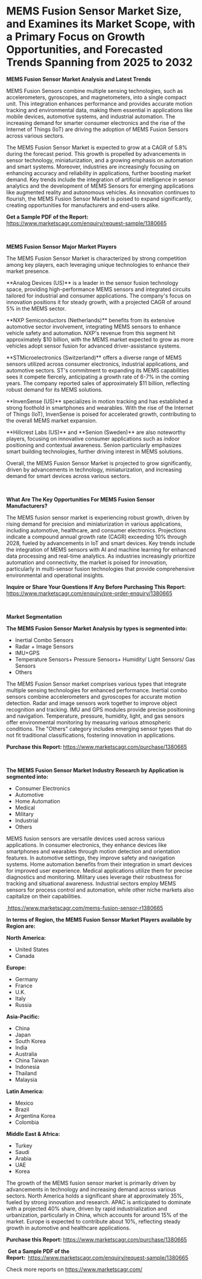 <p><h1>MEMS Fusion Sensor Market Size, and Examines its Market Scope, with a Primary Focus on Growth Opportunities, and Forecasted Trends Spanning from 2025 to 2032</h1></p><p><strong>MEMS Fusion Sensor Market Analysis and Latest Trends</strong></p>
<p><p>MEMS Fusion Sensors combine multiple sensing technologies, such as accelerometers, gyroscopes, and magnetometers, into a single compact unit. This integration enhances performance and provides accurate motion tracking and environmental data, making them essential in applications like mobile devices, automotive systems, and industrial automation. The increasing demand for smarter consumer electronics and the rise of the Internet of Things (IoT) are driving the adoption of MEMS Fusion Sensors across various sectors.</p><p>The MEMS Fusion Sensor Market is expected to grow at a CAGR of 5.8% during the forecast period. This growth is propelled by advancements in sensor technology, miniaturization, and a growing emphasis on automation and smart systems. Moreover, industries are increasingly focusing on enhancing accuracy and reliability in applications, further boosting market demand. Key trends include the integration of artificial intelligence in sensor analytics and the development of MEMS Sensors for emerging applications like augmented reality and autonomous vehicles. As innovation continues to flourish, the MEMS Fusion Sensor Market is poised to expand significantly, creating opportunities for manufacturers and end-users alike.</p></p>
<p><strong>Get a Sample PDF of the Report:&nbsp;</strong> <a href="https://www.marketscagr.com/enquiry/request-sample/1380665?utm_campaign=2241&utm_medium=2&utm_source=Github&utm_content=ia&utm_term=12022025&utm_id=mems-fusion-sensor">https://www.marketscagr.com/enquiry/request-sample/1380665</a></p>
<p>&nbsp;</p>
<p><strong>MEMS Fusion Sensor Major Market Players</strong></p>
<p><p>The MEMS Fusion Sensor Market is characterized by strong competition among key players, each leveraging unique technologies to enhance their market presence. </p><p>**Analog Devices (US)** is a leader in the sensor fusion technology space, providing high-performance MEMS sensors and integrated circuits tailored for industrial and consumer applications. The company's focus on innovation positions it for steady growth, with a projected CAGR of around 5% in the MEMS sector.</p><p>**NXP Semiconductors (Netherlands)** benefits from its extensive automotive sector involvement, integrating MEMS sensors to enhance vehicle safety and automation. NXP's revenue from this segment hit approximately $10 billion, with the MEMS market expected to grow as more vehicles adopt sensor fusion for advanced driver-assistance systems.</p><p>**STMicroelectronics (Switzerland)** offers a diverse range of MEMS sensors utilized across consumer electronics, industrial applications, and automotive sectors. ST's commitment to expanding its MEMS capabilities sees it compete fiercely, anticipating a growth rate of 6-7% in the coming years. The company reported sales of approximately $11 billion, reflecting robust demand for its MEMS solutions.</p><p>**InvenSense (US)** specializes in motion tracking and has established a strong foothold in smartphones and wearables. With the rise of the Internet of Things (IoT), InvenSense is poised for accelerated growth, contributing to the overall MEMS market expansion.</p><p>**Hillcrest Labs (US)** and **Senion (Sweden)** are also noteworthy players, focusing on innovative consumer applications such as indoor positioning and contextual awareness. Senion particularly emphasizes smart building technologies, further driving interest in MEMS solutions.</p><p>Overall, the MEMS Fusion Sensor Market is projected to grow significantly, driven by advancements in technology, miniaturization, and increasing demand for smart devices across various sectors.</p></p>
<p>&nbsp;</p>
<p><strong>What Are The Key Opportunities For MEMS Fusion Sensor Manufacturers?</strong></p>
<p><p>The MEMS fusion sensor market is experiencing robust growth, driven by rising demand for precision and miniaturization in various applications, including automotive, healthcare, and consumer electronics. Projections indicate a compound annual growth rate (CAGR) exceeding 10% through 2028, fueled by advancements in IoT and smart devices. Key trends include the integration of MEMS sensors with AI and machine learning for enhanced data processing and real-time analytics. As industries increasingly prioritize automation and connectivity, the market is poised for innovation, particularly in multi-sensor fusion technologies that provide comprehensive environmental and operational insights.</p></p>
<p><strong>Inquire or Share Your Questions If Any Before Purchasing This Report:</strong> <a href="https://www.marketscagr.com/enquiry/pre-order-enquiry/1380665?utm_campaign=2241&utm_medium=2&utm_source=Github&utm_content=ia&utm_term=12022025&utm_id=mems-fusion-sensor">https://www.marketscagr.com/enquiry/pre-order-enquiry/1380665</a></p>
<p>&nbsp;</p>
<p><strong>Market Segmentation</strong></p>
<p><strong>The MEMS Fusion Sensor Market Analysis by types is segmented into:</strong></p>
<p><ul><li>Inertial Combo Sensors</li><li>Radar + Image Sensors</li><li>IMU+GPS</li><li>Temperature Sensors+ Pressure Sensors+ Humidity/ Light Sensors/ Gas Sensors</li><li>Others</li></ul></p>
<p><p>The MEMS Fusion Sensor market comprises various types that integrate multiple sensing technologies for enhanced performance. Inertial combo sensors combine accelerometers and gyroscopes for accurate motion detection. Radar and image sensors work together to improve object recognition and tracking. IMU and GPS modules provide precise positioning and navigation. Temperature, pressure, humidity, light, and gas sensors offer environmental monitoring by measuring various atmospheric conditions. The "Others" category includes emerging sensor types that do not fit traditional classifications, fostering innovation in applications.</p></p>
<p><strong>Purchase this Report:&nbsp;</strong><a href="https://www.marketscagr.com/purchase/1380665?utm_campaign=2241&utm_medium=2&utm_source=Github&utm_content=ia&utm_term=12022025&utm_id=mems-fusion-sensor">https://www.marketscagr.com/purchase/1380665</a></p>
<p>&nbsp;</p>
<p><strong>The MEMS Fusion Sensor Market Industry Research by Application is segmented into:</strong></p>
<p><ul><li>Consumer Electronics</li><li>Automotive</li><li>Home Automation</li><li>Medical</li><li>Military</li><li>Industrial</li><li>Others</li></ul></p>
<p><p>MEMS fusion sensors are versatile devices used across various applications. In consumer electronics, they enhance devices like smartphones and wearables through motion detection and orientation features. In automotive settings, they improve safety and navigation systems. Home automation benefits from their integration in smart devices for improved user experience. Medical applications utilize them for precise diagnostics and monitoring. Military uses leverage their robustness for tracking and situational awareness. Industrial sectors employ MEMS sensors for process control and automation, while other niche markets also capitalize on their capabilities.</p></p>
<p><a href="https://www.marketscagr.com/mems-fusion-sensor-r1380665?utm_campaign=2241&utm_medium=2&utm_source=Github&utm_content=ia&utm_term=12022025&utm_id=mems-fusion-sensor">&nbsp;https://www.marketscagr.com/mems-fusion-sensor-r1380665</a></p>
<p><strong>In terms of Region, the MEMS Fusion Sensor Market Players available by Region are:</strong></p>
<p>
    <p> <strong> North America: </strong>
        <ul>
            <li>United States</li>
            <li>Canada</li>
        </ul>
        </p> 
    <p> <strong> Europe: </strong>
        <ul>
            <li>Germany</li>
            <li>France</li>
            <li>U.K.</li>
            <li>Italy</li>
            <li>Russia</li>
        </ul>
        </p> 
    <p> <strong> Asia-Pacific: </strong>
        <ul>
            <li>China</li>
            <li>Japan</li>
            <li>South Korea</li>
            <li>India</li>
            <li>Australia</li>
            <li>China Taiwan</li>
            <li>Indonesia</li>
            <li>Thailand</li>
            <li>Malaysia</li>
        </ul>
        </p> 
    <p> <strong> Latin America: </strong>
        <ul>
            <li>Mexico</li>
            <li>Brazil</li>
            <li>Argentina Korea</li>
            <li>Colombia</li>
        </ul>
        </p> 
    <p> <strong> Middle East & Africa: </strong>
        <ul>
            <li>Turkey</li>
            <li>Saudi</li>
            <li>Arabia</li>
            <li>UAE</li>
            <li>Korea</li>
        </ul>
    </p>
    </p>
<p><p>The growth of the MEMS fusion sensor market is primarily driven by advancements in technology and increasing demand across various sectors. North America holds a significant share at approximately 35%, fueled by strong innovation and research. APAC is anticipated to dominate with a projected 40% share, driven by rapid industrialization and urbanization, particularly in China, which accounts for around 15% of the market. Europe is expected to contribute about 10%, reflecting steady growth in automotive and healthcare applications.</p></p>
<p><strong>Purchase this Report: </strong><a href="https://www.marketscagr.com/purchase/1380665?utm_campaign=2241&utm_medium=2&utm_source=Github&utm_content=ia&utm_term=12022025&utm_id=mems-fusion-sensor">https://www.marketscagr.com/purchase/1380665</a></p>
<p>&nbsp;<strong>Get a Sample PDF of the Report:&nbsp;&nbsp;</strong><a href="https://www.marketscagr.com/enquiry/request-sample/1380665?utm_campaign=2241&utm_medium=2&utm_source=Github&utm_content=ia&utm_term=12022025&utm_id=mems-fusion-sensor">https://www.marketscagr.com/enquiry/request-sample/1380665</a></p>
<p><strong></strong></p>
<p>Check more reports on <a href="https://www.marketscagr.com/?utm_campaign=2241&utm_medium=2&utm_source=Github&utm_content=ia&utm_term=12022025&utm_id=mems-fusion-sensor">https://www.marketscagr.com/</a></p>